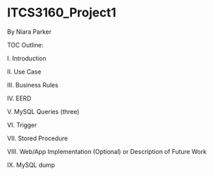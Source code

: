# ITCS3160_Project1
By Niara Parker

TOC Outline:

I. Introduction

II. Use Case

III. Business Rules

IV. EERD

V. MySQL Queries (three)

VI. Trigger

VII. Stored Procedure

VIII. Web/App Implementation (Optional) or Description of Future Work

IX. MySQL dump
